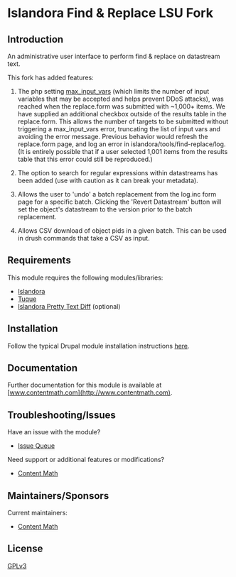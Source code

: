 # Islandora Find & Replace LSU Fork

## Introduction

An administrative user interface to perform find & replace on datastream text.

This fork has added features:

1. The php setting [max_input_vars](https://secure.php.net/manual/en/info.configuration.php#ini.max-input-vars) (which limits the number of input variables that may be accepted and helps prevent DDoS attacks), was reached when the replace.form was submitted with ~1,000+ items. We have supplied an additional checkbox outside of the results table in the replace.form. This allows the number of targets to be submitted without triggering a max_input_vars error, truncating the list of input vars and avoiding the error message. Previous behavior would refresh the replace.form page, and log an error in islandora/tools/find-replace/log. (It is entirely possible that if a user selected 1,001 items from the results table that this error could still be reproduced.)

2. The option to search for regular expressions within datastreams has been added (use with caution as it can break your metadata).

3. Allows the user to 'undo' a batch replacement from the log.inc form page for a specific batch. Clicking the 'Revert Datastream' button will set the object's datastream to the version prior to the batch replacement.

4. Allows CSV download of object pids in a given batch. This can be used in drush commands that take a CSV as input.

## Requirements

This module requires the following modules/libraries:

* [Islandora](https://github.com/islandora/islandora)
* [Tuque](https://github.com/islandora/tuque)
* [Islandora Pretty Text Diff](https://github.com/contentmath/islandora_pretty_text_diff) (optional)

## Installation

Follow the typical Drupal module installation instructions [here](https://drupal.org/documentation/install/modules-themes/modules-7).

## Documentation

Further documentation for this module is available at [www.contentmath.com](http://www.contentmath.com).

## Troubleshooting/Issues

Have an issue with the module?

* [Issue Queue](https://github.com/lsulibraries/islandora_find_replace/issues)

Need support or additional features or modifications?

* [Content Math](http://www.contentmath.com)

## Maintainers/Sponsors

Current maintainers:

* [Content Math](http://www.contentmath.com)

## License

[GPLv3](http://www.gnu.org/licenses/gpl-3.0.txt)
